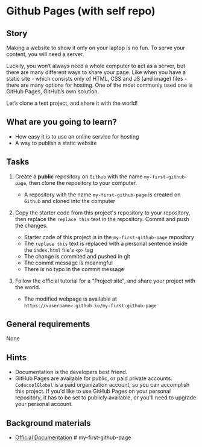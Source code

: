 # Github Pages (with self repo)

## Story

Making a website to show it only on your laptop is no fun.
To serve your content, you will need a server. 

Luckily, you won’t always need a whole computer to act as a server, 
but there are many different ways to share your page. 
Like when you have a static site - which consists only of HTML, CSS and JS (and image) files - 
there are many options for hosting. One of the most commonly used one is GitHub Pages, 
GitHub’s own solution.

Let’s clone a test project, and share it with the world!

## What are you going to learn?

- How easy it is to use an online service for hosting
- A way to publish a static website

## Tasks

1. Create a **public** repository on `Github` with the name `my-first-github-page`, then clone the repository to your computer.
    - A repository with the name `my-first-github-page` is created on `Github` and cloned into the computer

2. Copy the starter code from this project's repository to your repository, then replace the `replace this` text in the repository. Commit and push the changes.
    - Starter code of this project is in the `my-first-github-page` repository
    - The `replace this` text is replaced with a personal sentence inside the `index.html` file's `<p>` tag
    - The change is commited and pushed in git
    - The commit message is meaningful
    - There is no typo in the commit message

3. Follow the official tutorial for a "Project site", and share your project with the world.
    - The modified webpage is available at `https://<username>.github.io/my-first-github-page`

## General requirements

None

## Hints

- Documentation is the developers best friend.
- GitHub Pages are available for public, or paid private accounts.
  `CodecoolGlobal` is a paid organization account, so you can accomplish this project.
  If you'd like to use GitHub Pages on your personal repository, it has to be set to publicly available, 
  or you'll need to upgrade your personal account.

## Background materials

- <i class="far fa-exclamation"></i> [Official Documentation](https://pages.github.com/)
#   m y - f i r s t - g i t h u b - p a g e  
 